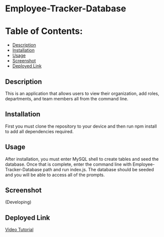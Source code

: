 # Employee-Tracker-Database

# Table of Contents:
* [Description](#description)
* [Installation](#installation)
* [Usage](#usage)
* [Screenshot](#screenshot)
* [Deployed Link](#deployed-link)

## Description
This is an application that allows users to view their organization, add roles, departments, and team members all from the command line.

## Installation
First you must clone the repository to your device and then run npm install to add all dependencies required.

## Usage
After installation, you must enter MySQL shell to create tables and seed the database. Once that is complete, enter the command line with Employee-Tracker-Database path and run index.js. The database should be seeded and you will be able to access all of the prompts.

## Screenshot 
(Developing)

## Deployed Link
[Video Tutorial](https://drive.google.com/file/d/1nYlkA7LjxMr59_NC5QnOpfccHtnN0QfY/view)